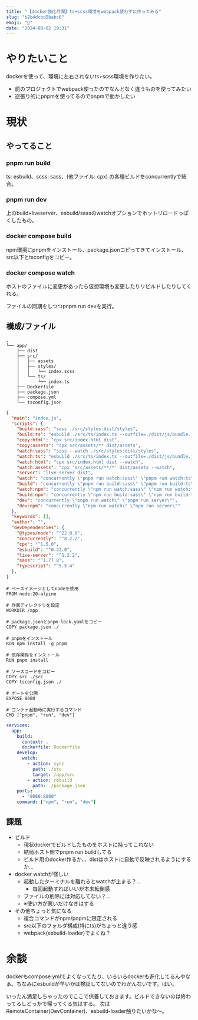 ```yaml
---
title: "【docker強化月間】ts+scss環境をwebpack使わずに作ってみる"
slug: "b2b4dcbd5babc6"
emoji: "🐋"
date: "2024-08-02 19:31"
---
```


# やりたいこと
dockerを使って、環境に左右されないts+scss環境を作りたい。
- 前のプロジェクトでwebpack使ったのでなんとなく違うものを使ってみたい
- 逆張り的にpnpmを使ってるのでpnpmで動かしたい

# 現状
## やってること
### pnpm run build
ts: esbuild、scss: sass、(他ファイル: cpx)
の各種ビルドをconcurrentlyで結合。
### pnpm run dev
上のbuild+liveserver、esbuild/sassのwatchオプションでホットリロードっぽくしたもの。
### docker compose build
npm環境にpnpmをインストール、package.jsonコピってきてインストール、src以下とtsconfigをコピー。
### docker compose watch
ホストのファイルに変更があったら仮想環境も変更したりリビルドしたりしてくれる。

ファイルの同期をしつつpnpm run devを実行。
## 構成/ファイル
```:ディレクトリ構成
.
└── app/
    ├── dist
    ├── src/
    │   ├── assets
    │   ├── styles/
    │   │   └── index.scss
    │   └── ts/
    │       └── index.ts
    ├── Dockerfile
    ├── package.json
    ├── compose.yml
    └── tsconfig.json
```
```json:package.json
{
  "main": "index.js",
  "scripts": {
    "build:sass": "sass ./src/styles:dist/styles",
    "build:ts": "esbuild ./src/ts/index.ts --outfile=./dist/js/bundle.js --bundle",
    "copy:html": "cpx src/index.html dist",
    "copy:assets": "cpx src/assets/** dist/assets",
    "watch:sass": "sass --watch ./src/styles:dist/styles",
    "watch:ts": "esbuild ./src/ts/index.ts --outfile=./dist/js/bundle.js --bundle --watch --loader:.ts=ts",
    "watch:html": "cpx src/index.html dist --watch",
    "watch:assets": "cpx 'src/assets/**/*' dist/assets --watch",
    "server": "live-server dist",
    "watch": "concurrently \"pnpm run watch:sass\" \"pnpm run watch:ts\" \"pnpm run watch:html\" \"pnpm run watch:assets\"",
    "build": "concurrently \"pnpm run build:sass\" \"pnpm run build:ts\" \"pnpm run copy:html\" \"pnpm run copy:assets\"",
    "watch:npm": "concurrently \"npm run watch:sass\" \"npm run watch:ts\" \"npm run watch:html\" \"npm run watch:assets\"",
    "build:npm": "concurrently \"npm run build:sass\" \"npm run build:ts\" \"npm run copy:html\" \"npm run copy:assets\"",
    "dev": "concurrently \"pnpm run watch\" \"pnpm run server\"",
    "dev:npm": "concurrently \"npm run watch\" \"npm run server\""
  },
  "keywords": [],
  "author": "",
  "devDependencies": {
    "@types/node": "^22.0.0",
    "concurrently": "^8.2.2",
    "cpx": "^1.5.0",
    "esbuild": "^0.23.0",
    "live-server": "^1.2.2",
    "sass": "^1.77.8",
    "typescript": "^5.5.4"
  },
}
```
```Dockerfile:Dockerfile
# ベースイメージとしてnodeを使用
FROM node:20-alpine

# 作業ディレクトリを設定
WORKDIR /app

# package.jsonとpnpm-lock.yamlをコピー
COPY package.json ./

# pnpmをインストール
RUN npm install -g pnpm

# 依存関係をインストール
RUN pnpm install

# ソースコードをコピー
COPY src ./src
COPY tsconfig.json ./

# ポートを公開
EXPOSE 8080

# コンテナ起動時に実行するコマンド
CMD ["pnpm", "run", "dev"]
```
```yml:compose.yml
services:
  app:
    build:
      context: .
      dockerfile: Dockerfile
    develop:
      watch:
        - action: sync
          path: ./src
          target: /app/src
        - action: rebuild
          path: ./package.json
    ports:
      - "8080:8080"
    command: ["npm", "run", "dev"]
```

## 課題
- ビルド
    - 現状dockerでビルドしたものをホストに持ってこれない
    - 結局ホスト側でpnpm run buildしてる
    - ビルド用のdocker作るか、、distはホストに自動で反映されるようにするか...
- docker watchが怪しい
    - 起動したターミナルを離れるとwatchが止まる？...
        - 毎回起動すればいいが本末転倒感
    - ファイルの削除には対応してない？...
    - ※使い方が悪いだけなきはする
- その他ちょっと気になる
    - 複合コマンドがnpm/pnpmに限定される
    - src以下のフォルダ構成(特にts)がちょっと違う感
    - webpack(esbuild-loader)でよくね？
# 余談
dockerもcompose.ymlでよくなってたり、いろいろdockerも進化してるんやなぁ。ちなみにesbuildが早いかは検証してないのでわかんないです。はい。

いったん満足しちゃったのでここで供養しておきます。ビルドできないのは終わってるしどっかで帰ってくる気はする。
次はRemoteContainer(DevContainer)、esbuild-loader触りたいかな～。